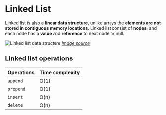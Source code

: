 # Linked List

Linked list is also a **linear data structure**, unlike arrays the **elements are not stored in contiguous memory locations**. Linked list consist of **nodes**, and each node has a **value** and **reference** to next node or null.

![Linked list data structure](https://github.com/isandeepbansal/data-structures-and-algorithms/blob/main/assets/linked-list.webp)
_[Image source](https://cdn.programiz.com/sites/tutorial2program/files/linked-list-concept.png)_

## Linked list operations

| Operations | Time complexity |
| ---------- | --------------- |
| `append`   | O(1)            |
| `prepend`  | O(1)            |
| `insert`   | O(n)            |
| `delete`   | O(n)            |
